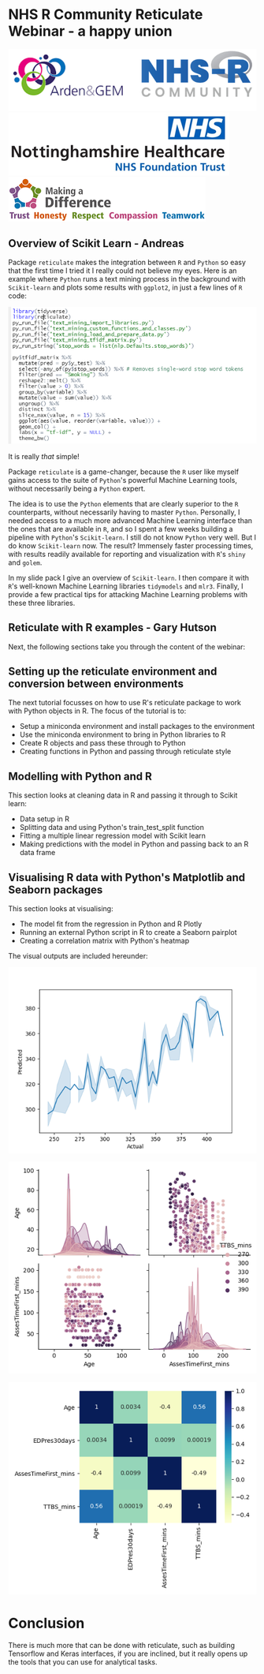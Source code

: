 # NHS R Community Reticulate Webinar - a happy union 

<p></p>

![NHSRCommunity](Images/AGEM_NHSR.png)
![](Images/nhs_logo_nottinghamshire.png)
![](Images/nhs_logo_making_a_difference.png)

## Overview of Scikit Learn - Andreas 

Package `reticulate` makes the integration between `R` and `Python` so easy that the first time I tried it I really could not believe my eyes. Here is an example where `Python` runs a text mining process in the background with `Scikit-learn` and plots some results with `ggplot2`, in just a few lines of `R` code:

![](Images/reticulate_example_code.png)

It is really _that_ simple!

Package `reticulate` is a game-changer, because the `R` user like myself gains access to the suite of `Python`'s powerful Machine Learning tools, without necessarily being a `Python` expert.

The idea is to use the `Python` elements that are clearly superior to the `R` counterparts, without necessarily having to master `Python`. Personally, I needed access to a much more advanced Machine Learning interface than the ones that are available in `R`, and so I spent a few weeks building a pipeline with `Python`'s `Scikit-learn`. I still do not know `Python` very well. But I do know `Scikit-learn` now. The result? Immensely faster processing times, with results readily available for reporting and visualization with `R`'s `shiny` and `golem`.

In my slide pack I give an overview of `Scikit-learn`. I then compare it with `R`'s well-known Machine Learning libraries `tidymodels` and `mlr3`. Finally, I provide a few practical tips for attacking Machine Learning problems with these three libraries. 

## Reticulate with R examples - Gary Hutson

Next, the following sections take you through the content of the webinar:

## Setting up the reticulate environment and conversion between environments

The next tutorial focusses on how to use R's reticulate package to work with Python objects in R. The focus of the tutorial is to:

- Setup a miniconda environment and install packages to the environment
- Use the miniconda environment to bring in Python libraries to R
- Create R objects and pass these through to Python
- Creating functions in Python and passing through reticulate style

## Modelling with Python and R

This section looks at cleaning data in R and passing it through to Scikit learn:

- Data setup in R
- Splitting data and using Python's train_test_split function
- Fitting a multiple linear regression model with Scikit learn
- Making predictions with the model in Python and passing back to an R data frame

## Visualising R data with Python's Matplotlib and Seaborn packages

This section looks at visualising:

- The model fit from the regression in Python and R Plotly
- Running an external Python script in R to create a Seaborn pairplot
- Creating a correlation matrix with Python's heatmap


The visual outputs are included hereunder:

![Seaborn Plot](Images/seaborn.png)

![Seaborn Pair Plot](Images/snspairplot.png)

![Seaborn Pair Plot](Images/correlation_plot.png)


# Conclusion

There is much more that can be done with reticulate, such as building Tensorflow and Keras interfaces, if you are inclined, but it really opens up the tools that you can use for analytical tasks. 





